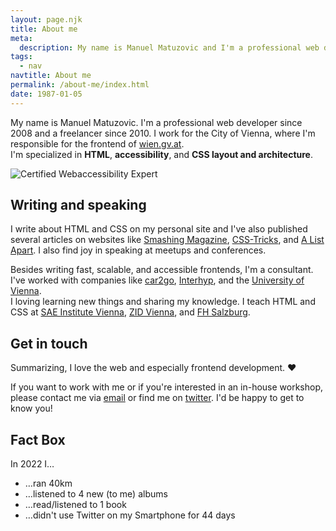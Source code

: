 ```yaml
---
layout: page.njk
title: About me
meta:
  description: My name is Manuel Matuzovic and I'm a professional web developer since 2008 and a freelancer since 2010. I'm specialized in HTML, accessibility, and CSS layout and architecture.
tags:
  - nav
navtitle: About me
permalink: /about-me/index.html
date: 1987-01-05
---
```


<div class="rich-text">
  <p>My name is Manuel Matuzovic. I'm a professional web developer since 2008 and a freelancer since 2010. I work for the City of Vienna, where I'm responsible for the frontend of <a href="https://wien.gv.at">wien.gv.at</a>.<br>
  I'm specialized in <strong>HTML</strong>, <strong>accessibility</strong>, and <strong>CSS layout and architecture</strong>.</p>

  <p>
    <img src="/static/img/webaccessibility_expert.png" alt="Certified Webaccessibility Expert">
  </p>

  <h2>Writing and speaking</h2>

  <p>I write about HTML and CSS on my personal site and I've also published several articles on websites like <a href="https://www.smashingmagazine.com/" rel="noopener">Smashing Magazine</a>, <a href="https://css-tricks.com/" rel="noopener">CSS-Tricks</a>, and <a href="https://alistapart.com" rel="noopener">A List Apart</a>. I also find joy in speaking at meetups and conferences.</p>

  <p>Besides writing fast, scalable, and accessible frontends, I'm a consultant. I've worked with companies like <a href="https://www.car2go.com">car2go</a>, <a href="https://www.interhyp.de/">Interhyp</a>, and the <a href="https://www.univie.ac.at/">University of Vienna</a>.<br>I loving learning new things and sharing my knowledge. I teach HTML and CSS at <a href="https://www.sae.edu/" rel="noopener">SAE Institute Vienna</a>, <a href="https://zid.univie.ac.at/it-services-des-zid/studium-lehre-forschung-it-kurse/" rel="noopener">ZID Vienna</a>, and <a href="https://www.fh-salzburg.ac.at/
" rel="noopener">FH Salzburg</a>.</p>

  <h2>Get in touch</h2>

  <p>Summarizing, I love the web and especially frontend development. ❤️</p>

  <p>If you want to work with me or if you're interested in an in-house workshop, please contact me via <a href="mailto:manuel@matuzo.at">email</a> or find me on <a href="https://twitter.com/mmatuzo" rel="noopener">twitter</a>. I'd be happy to get to know you!</p>
</div>

## Fact Box

In 2022 I…

* …ran 40km
* …listened to 4 new (to me) albums
* …read/listened to 1 book
* …didn't use Twitter on my Smartphone for 44 days